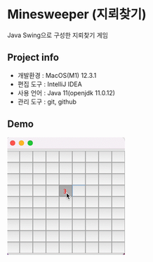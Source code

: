 # Minesweeper (지뢰찾기)

Java Swing으로 구성한 지뢰찾기 게임

## Project info

* 개발환경 : MacOS(M1) 12.3.1
* 편집 도구 : IntelliJ IDEA
* 사용 언어 : Java 11(openjdk 11.0.12)
* 관리 도구 : git, github

## Demo

![](gameplay.gif)